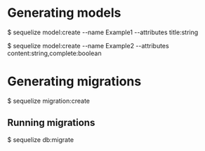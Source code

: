 # Generating models

$ sequelize model:create --name Example1 --attributes title:string

$ sequelize model:create --name Example2 --attributes content:string,complete:boolean

# Generating migrations

$ sequelize migration:create

## Running migrations

$ sequelize db:migrate